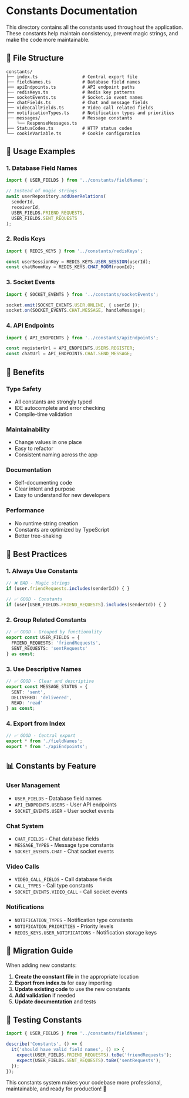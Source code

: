 # Constants Documentation

This directory contains all the constants used throughout the application. These constants help maintain consistency, prevent magic strings, and make the code more maintainable.

## 📁 File Structure

```
constants/
├── index.ts                 # Central export file
├── fieldNames.ts            # Database field names
├── apiEndpoints.ts          # API endpoint paths
├── redisKeys.ts             # Redis key patterns
├── socketEvents.ts          # Socket.io event names
├── chatFields.ts            # Chat and message fields
├── videoCallFields.ts       # Video call related fields
├── notificationTypes.ts     # Notification types and priorities
├── messages/                # Message constants
│   └── ResponseMessages.ts
├── StatusCodes.ts           # HTTP status codes
└── cookieVariable.ts        # Cookie configuration
```

## 🎯 Usage Examples

### 1. Database Field Names
```typescript
import { USER_FIELDS } from '../constants/fieldNames';

// Instead of magic strings
await userRepository.addUserRelations(
  senderId, 
  receiverId, 
  USER_FIELDS.FRIEND_REQUESTS, 
  USER_FIELDS.SENT_REQUESTS
);
```

### 2. Redis Keys
```typescript
import { REDIS_KEYS } from '../constants/redisKeys';

const userSessionKey = REDIS_KEYS.USER_SESSION(userId);
const chatRoomKey = REDIS_KEYS.CHAT_ROOM(roomId);
```

### 3. Socket Events
```typescript
import { SOCKET_EVENTS } from '../constants/socketEvents';

socket.emit(SOCKET_EVENTS.USER.ONLINE, { userId });
socket.on(SOCKET_EVENTS.CHAT.MESSAGE, handleMessage);
```

### 4. API Endpoints
```typescript
import { API_ENDPOINTS } from '../constants/apiEndpoints';

const registerUrl = API_ENDPOINTS.USERS.REGISTER;
const chatUrl = API_ENDPOINTS.CHAT.SEND_MESSAGE;
```

## 🔧 Benefits

### **Type Safety**
- All constants are strongly typed
- IDE autocomplete and error checking
- Compile-time validation

### **Maintainability**
- Change values in one place
- Easy to refactor
- Consistent naming across the app

### **Documentation**
- Self-documenting code
- Clear intent and purpose
- Easy to understand for new developers

### **Performance**
- No runtime string creation
- Constants are optimized by TypeScript
- Better tree-shaking

## 🚀 Best Practices

### **1. Always Use Constants**
```typescript
// ❌ BAD - Magic strings
if (user.friendRequests.includes(senderId)) { }

// ✅ GOOD - Constants
if (user[USER_FIELDS.FRIEND_REQUESTS].includes(senderId)) { }
```

### **2. Group Related Constants**
```typescript
// ✅ GOOD - Grouped by functionality
export const USER_FIELDS = {
  FRIEND_REQUESTS: 'friendRequests',
  SENT_REQUESTS: 'sentRequests'
} as const;
```

### **3. Use Descriptive Names**
```typescript
// ✅ GOOD - Clear and descriptive
export const MESSAGE_STATUS = {
  SENT: 'sent',
  DELIVERED: 'delivered',
  READ: 'read'
} as const;
```

### **4. Export from Index**
```typescript
// ✅ GOOD - Central export
export * from './fieldNames';
export * from './apiEndpoints';
```

## 📊 Constants by Feature

### **User Management**
- `USER_FIELDS` - Database field names
- `API_ENDPOINTS.USERS` - User API endpoints
- `SOCKET_EVENTS.USER` - User socket events

### **Chat System**
- `CHAT_FIELDS` - Chat database fields
- `MESSAGE_TYPES` - Message type constants
- `SOCKET_EVENTS.CHAT` - Chat socket events

### **Video Calls**
- `VIDEO_CALL_FIELDS` - Call database fields
- `CALL_TYPES` - Call type constants
- `SOCKET_EVENTS.VIDEO_CALL` - Call socket events

### **Notifications**
- `NOTIFICATION_TYPES` - Notification type constants
- `NOTIFICATION_PRIORITIES` - Priority levels
- `REDIS_KEYS.USER_NOTIFICATIONS` - Notification storage keys

## 🔄 Migration Guide

When adding new constants:

1. **Create the constant file** in the appropriate location
2. **Export from index.ts** for easy importing
3. **Update existing code** to use the new constants
4. **Add validation** if needed
5. **Update documentation** and tests

## 🧪 Testing Constants

```typescript
import { USER_FIELDS } from '../constants/fieldNames';

describe('Constants', () => {
  it('should have valid field names', () => {
    expect(USER_FIELDS.FRIEND_REQUESTS).toBe('friendRequests');
    expect(USER_FIELDS.SENT_REQUESTS).toBe('sentRequests');
  });
});
```

This constants system makes your codebase more professional, maintainable, and ready for production! 🚀
